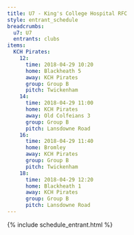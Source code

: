 ```yaml
---
title: U7 - King's College Hospital RFC
style: entrant_schedule
breadcrumbs:
  u7: U7
  entrants: clubs
items:
  KCH Pirates:
    12:
      time: 2018-04-29 10:20
      home: Blackheath 5
      away: KCH Pirates
      group: Group B
      pitch: Twickenham
    14:
      time: 2018-04-29 11:00
      home: KCH Pirates
      away: Old Colfeians 3
      group: Group B
      pitch: Lansdowne Road
    16:
      time: 2018-04-29 11:40
      home: Bromley
      away: KCH Pirates
      group: Group B
      pitch: Twickenham
    18:
      time: 2018-04-29 12:20
      home: Blackheath 1
      away: KCH Pirates
      group: Group B
      pitch: Lansdowne Road
---
```


{% include schedule_entrant.html %}
